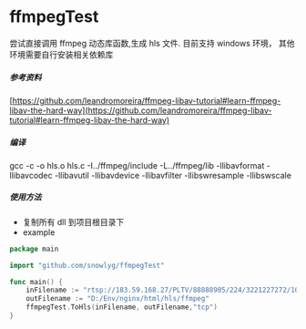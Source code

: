 # ffmpegTest
尝试直接调用 ffmpeg 动态库函数,生成 hls 文件. 目前支持 windows 环境， 其他环境需要自行安装相关依赖库

##### 参考资料
[https://github.com/leandromoreira/ffmpeg-libav-tutorial#learn-ffmpeg-libav-the-hard-way](https://github.com/leandromoreira/ffmpeg-libav-tutorial#learn-ffmpeg-libav-the-hard-way)

##### 编译
gcc -c -o hls.o hls.c -I../ffmpeg/include -L../ffmpeg/lib -llibavformat -llibavcodec -llibavutil -llibavdevice -llibavfilter -llibswresample -llibswscale

##### 使用方法
- 复制所有 dll 到项目根目录下
- example
```go
package main

import "github.com/snowlyg/ffmpegTest"

func main() {
	inFilename := "rtsp://183.59.168.27/PLTV/88888905/224/3221227272/10000100000000060000000001030757_0.smil?icip=88888888"
    outFilename := "D:/Env/nginx/html/hls/ffmpeg"	
    ffmpegTest.ToHls(inFilename, outFilename,"tcp")
}   

```